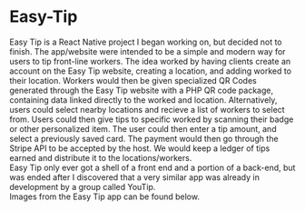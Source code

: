 # Easy-Tip

Easy Tip is a React Native project I began working on, but decided not to finish. The app/website were intended to be a simple and modern way for users to tip front-line workers. The idea worked by having clients create an account on the Easy Tip website, creating a location, and adding worked to their location. Workers would then be given specialized QR Codes generated through the Easy Tip website with a PHP QR code package, containing data linked directly to the worked and location. Alternatively, users could select nearby locations and recieve a list of workers to select from. Users could then give tips to specific worked by scanning their badge or other personalized item. The user could then enter a tip amount, and select a previously saved card. The payment would then go through the Stripe API to be accepted by the host. We would keep a ledger of tips earned and distribute it to the locations/workers.   
Easy Tip only ever got a shell of a front end and a portion of a back-end, but was ended after I discovered that a very similar app was already in development by a group called YouTip.   
Images from the Easy Tip app can be found below.
